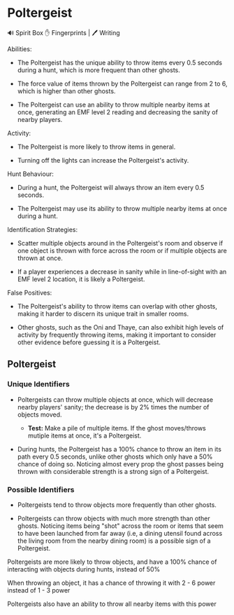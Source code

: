 # Poltergeist

🔊 Spirit Box ✋ Fingerprints | 🖊️ Writing

Abilities:

-   The Poltergeist has the unique ability to throw items every 0.5 seconds during a hunt, which is more frequent than other ghosts.

-   The force value of items thrown by the Poltergeist can range from 2 to 6, which is higher than other ghosts.

-   The Poltergeist can use an ability to throw multiple nearby items at once, generating an EMF level 2 reading and decreasing the sanity of nearby players.

Activity:

-   The Poltergeist is more likely to throw items in general.

-   Turning off the lights can increase the Poltergeist's activity.

Hunt Behaviour:

-   During a hunt, the Poltergeist will always throw an item every 0.5 seconds.

-   The Poltergeist may use its ability to throw multiple nearby items at once during a hunt.

Identification Strategies:

-   Scatter multiple objects around in the Poltergeist's room and observe if one object is thrown with force across the room or if multiple objects are thrown at once.

-   If a player experiences a decrease in sanity while in line-of-sight with an EMF level 2 location, it is likely a Poltergeist.

False Positives:

-   The Poltergeist's ability to throw items can overlap with other ghosts, making it harder to discern its unique trait in smaller rooms.

-   Other ghosts, such as the Oni and Thaye, can also exhibit high levels of activity by frequently throwing items, making it important to consider other evidence before guessing it is a Poltergeist.

## Poltergeist	

### Unique Identifiers
* Poltergeists can throw multiple objects at once, which will decrease nearby players' sanity; the decrease is by 2% times the number of objects moved.

    * **Test:** Make a pile of multiple items. If the ghost moves/throws mutiple items at once, it's a Poltergeist. 

* During hunts, the Poltergeist has a 100% chance to throw an item in its path every 0.5 seconds, unlike other ghosts which only have a 50% chance of doing so. Noticing almost every prop the ghost passes being thrown with considerable strength is a strong sign of a Poltergeist.

### Possible Identifiers
* Poltergeists tend to throw objects more frequently than other ghosts.

* Poltergeists can throw objects with much more strength than other ghosts. Noticing items being "shot" across the room or items that seem to have been launched from far away (i.e, a dining utensil found across the living room from the nearby dining room) is a possible sign of a Poltergeist.

Poltergeists are more likely to throw objects, and have a 100% chance of interacting with objects during hunts, instead of 50%

When throwing an object, it has a chance of throwing it with 2 - 6 power instead of 1 - 3 power

Poltergeists also have an ability to throw all nearby items with this power


